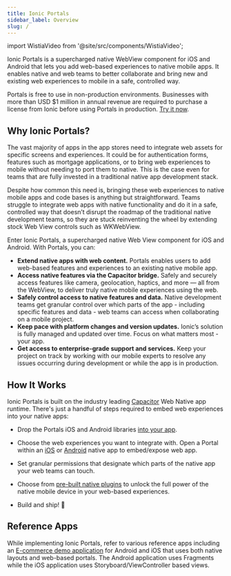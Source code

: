 ```yaml
---
title: Ionic Portals
sidebar_label: Overview
slug: /
---
```


import WistiaVideo from '@site/src/components/WistiaVideo';

<head>
  <link rel="canonical" href="http://ionic.io/docs/portals" />
</head>

Ionic Portals is a supercharged native WebView component for iOS and Android that lets you add web-based experiences to native mobile apps. It enables native and web teams to better collaborate and bring new and existing web experiences to mobile in a safe, controlled way.

Portals is free to use in non-production environments. Businesses with more than USD $1 million in annual revenue are required to purchase a license from Ionic before using Portals in production. [Try it now](https://ionic.io/register-portals).

<WistiaVideo videoId="7r1h9hvqnu" />

## Why Ionic Portals?

The vast majority of apps in the app stores need to integrate web assets for specific screens and experiences. It could be for authentication forms, features such as mortgage applications, or to bring web experiences to mobile without needing to port them to native. This is the case even for teams that are fully invested in a traditional native app development stack.

Despite how common this need is, bringing these web experiences to native mobile apps and code bases is anything but straightforward. Teams struggle to integrate web apps with native functionality and do it in a safe, controlled way that doesn’t disrupt the roadmap of the traditional native development teams, so they are stuck reinventing the wheel by extending stock Web View controls such as WKWebView.

Enter Ionic Portals, a supercharged native Web View component for iOS and Android. With Portals, you can:

- **Extend native apps with web content.** Portals enables users to add web-based features and experiences to an existing native mobile app.
- **Access native features via the Capacitor bridge.** Safely and securely access features like camera, geolocation, haptics, and more — all from the WebView, to deliver truly native mobile experiences using the web.
- **Safely control access to native features and data.** Native development teams get granular control over which parts of the app - including specific features and data - web teams can access when collaborating on a mobile project.
- **Keep pace with platform changes and version updates.** Ionic’s solution is fully managed and updated over time. Focus on what matters most - your app.
- **Get access to enterprise-grade support and services.** Keep your project on track by working with our mobile experts to resolve any issues occurring during development or while the app is in production.

## How It Works

Ionic Portals is built on the industry leading [Capacitor](https://capacitorjs.com) Web Native app runtime. There's just a handful of steps required to embed web experiences into your native apps:

- Drop the Portals iOS and Android libraries [into your app](/docs/portals/getting-started/guide).

- Choose the web experiences you want to integrate with. Open a Portal within an [iOS](/docs/portals/getting-started/iOS) or [Android](/docs/portals/getting-started/android) native app to embed/expose web app.

- Set granular permissions that designate which parts of the native app your web teams can touch.

- Choose from [pre-built native plugins](/docs/portals/how-to/using-a-capacitor-plugin) to unlock the full power of the native mobile device in your web-based experiences. 

- Build and ship! 🚀

## Reference Apps

While implementing Ionic Portals, refer to various reference apps including an [E-commerce demo application](/docs/portals/examples/ecommerce-app) for Android and iOS that uses both native layouts and web-based portals. The Android application uses Fragments while the iOS application uses Storyboard/ViewController based views.

